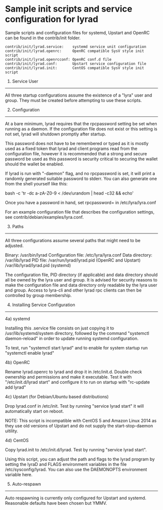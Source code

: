 Sample init scripts and service configuration for lyrad
==========================================================

Sample scripts and configuration files for systemd, Upstart and OpenRC
can be found in the contrib/init folder.

    contrib/init/lyrad.service:    systemd service unit configuration
    contrib/init/lyrad.openrc:     OpenRC compatible SysV style init script
    contrib/init/lyrad.openrcconf: OpenRC conf.d file
    contrib/init/lyrad.conf:       Upstart service configuration file
    contrib/init/lyrad.init:       CentOS compatible SysV style init script

1. Service User
---------------------------------

All three startup configurations assume the existence of a "lyra" user
and group.  They must be created before attempting to use these scripts.

2. Configuration
---------------------------------

At a bare minimum, lyrad requires that the rpcpassword setting be set
when running as a daemon.  If the configuration file does not exist or this
setting is not set, lyrad will shutdown promptly after startup.

This password does not have to be remembered or typed as it is mostly used
as a fixed token that lyrad and client programs read from the configuration
file, however it is recommended that a strong and secure password be used
as this password is security critical to securing the wallet should the
wallet be enabled.

If lyrad is run with "-daemon" flag, and no rpcpassword is set, it will
print a randomly generated suitable password to stderr.  You can also
generate one from the shell yourself like this:

bash -c 'tr -dc a-zA-Z0-9 < /dev/urandom | head -c32 && echo'

Once you have a password in hand, set rpcpassword= in /etc/lyra/lyra.conf

For an example configuration file that describes the configuration settings,
see contrib/debian/examples/lyra.conf.

3. Paths
---------------------------------

All three configurations assume several paths that might need to be adjusted.

Binary:              /usr/bin/lyrad
Configuration file:  /etc/lyra/lyra.conf
Data directory:      /var/lib/lyrad
PID file:            /var/run/lyrad/lyrad.pid (OpenRC and Upstart)
                     /var/lib/lyrad/lyrad.pid (systemd)

The configuration file, PID directory (if applicable) and data directory
should all be owned by the lyra user and group.  It is advised for security
reasons to make the configuration file and data directory only readable by the
lyra user and group.  Access to lyra-cli and other lyrad rpc clients
can then be controlled by group membership.

4. Installing Service Configuration
-----------------------------------

4a) systemd

Installing this .service file consists on just copying it to
/usr/lib/systemd/system directory, followed by the command
"systemctl daemon-reload" in order to update running systemd configuration.

To test, run "systemctl start lyrad" and to enable for system startup run
"systemctl enable lyrad"

4b) OpenRC

Rename lyrad.openrc to lyrad and drop it in /etc/init.d.  Double
check ownership and permissions and make it executable.  Test it with
"/etc/init.d/lyrad start" and configure it to run on startup with
"rc-update add lyrad"

4c) Upstart (for Debian/Ubuntu based distributions)

Drop lyrad.conf in /etc/init.  Test by running "service lyrad start"
it will automatically start on reboot.

NOTE: This script is incompatible with CentOS 5 and Amazon Linux 2014 as they
use old versions of Upstart and do not supply the start-stop-daemon uitility.

4d) CentOS

Copy lyrad.init to /etc/init.d/lyrad. Test by running "service lyrad start".

Using this script, you can adjust the path and flags to the lyrad program by
setting the lyraD and FLAGS environment variables in the file
/etc/sysconfig/lyrad. You can also use the DAEMONOPTS environment variable here.

5. Auto-respawn
-----------------------------------

Auto respawning is currently only configured for Upstart and systemd.
Reasonable defaults have been chosen but YMMV.
